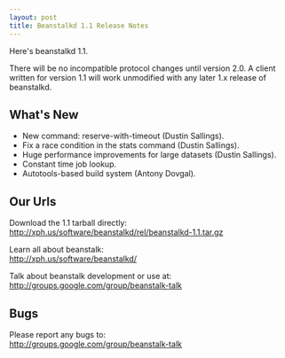 ```yaml
---
layout: post
title: Beanstalkd 1.1 Release Notes
---
```


Here's beanstalkd 1.1.

There will be no incompatible protocol changes until version 2.0. A client
written for version 1.1 will work unmodified with any later 1.x release of
beanstalkd.


What's New
----------

 * New command: reserve-with-timeout (Dustin Sallings).
 * Fix a race condition in the stats command (Dustin Sallings).
 * Huge performance improvements for large datasets (Dustin Sallings).
 * Constant time job lookup.
 * Autotools-based build system (Antony Dovgal).


Our Urls
--------

Download the 1.1 tarball directly:  
<http://xph.us/software/beanstalkd/rel/beanstalkd-1.1.tar.gz>

Learn all about beanstalk:  
<http://xph.us/software/beanstalkd/>

Talk about beanstalk development or use at:  
<http://groups.google.com/group/beanstalk-talk>


Bugs
----

Please report any bugs to:  
<http://groups.google.com/group/beanstalk-talk>
